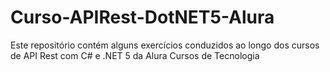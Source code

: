 # Curso-APIRest-DotNET5-Alura
Este repositório contém alguns exercícios conduzidos ao longo dos cursos de API Rest com C# e .NET 5 da Alura Cursos de Tecnologia

